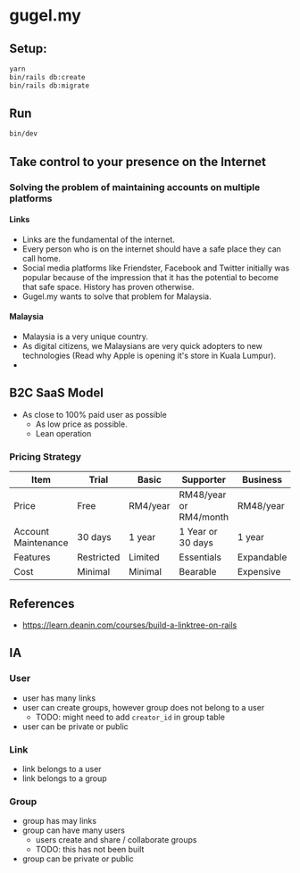 # gugel.my

## Setup: 

```bash
yarn
bin/rails db:create
bin/rails db:migrate
```

## Run

```bash
bin/dev
```

## Take control to your presence on the Internet

### Solving the problem of maintaining accounts on multiple platforms

#### Links

- Links are the fundamental of the internet.
- Every person who is on the internet should have a safe place they can call home.
- Social media platforms like Friendster, Facebook and Twitter initially was popular because of the impression that it has the potential to become that safe space. History has proven otherwise.
- Gugel.my wants to solve that problem for Malaysia.

#### Malaysia

- Malaysia is a very unique country.
- As digital citizens, we Malaysians are very quick adopters to new technologies (Read why Apple is opening it's store in Kuala Lumpur).
- 

## B2C SaaS Model

- As close to 100% paid user as possible
  - As low price as possible.
  - Lean operation


### Pricing Strategy

| Item                | Trial      | Basic    | Supporter               | Business   |
| ------------------- | ---------- | -------- | ----------------------- | ---------- |
| Price               | Free       | RM4/year | RM48/year or RM4/month  | RM48/year  |
| Account Maintenance | 30 days    | 1 year   | 1 Year or 30 days       | 1 year     |
| Features            | Restricted | Limited  | Essentials              | Expandable |
| Cost                | Minimal    | Minimal  | Bearable                | Expensive  |

## References

- https://learn.deanin.com/courses/build-a-linktree-on-rails


## IA

### User

- user has many links
- user can create groups, however group does not belong to a user
  - TODO: might need to add `creator_id` in group table
- user can be private or public

### Link

- link belongs to a user
- link belongs to a group

### Group

- group has may links
- group can have many users
  - users create and share / collaborate groups
  - TODO: this has not been built
- group can be private or public

